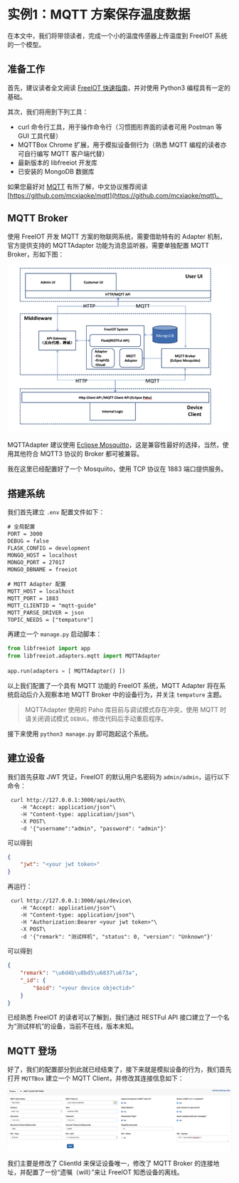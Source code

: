 # 实例1：MQTT 方案保存温度数据

在本文中，我们将带领读者，完成一个小的温度传感器上传温度到 FreeIOT 系统的一个模型。

## 准备工作

首先，建议读者全文阅读 [FreeIOT 快速指南](./README.md)，并对使用 Python3 编程具有一定的基础。

其次，我们将用到下列工具：

- curl 命令行工具，用于操作命令行（习惯图形界面的读者可用 Postman 等 GUI 工具代替）
- MQTTBox Chrome 扩展，用于模拟设备侧行为（熟悉 MQTT 编程的读者亦可自行编写 MQTT 客户端代替）
- 最新版本的 libfreeiot 开发库
- 已安装的 MongoDB 数据库

如果您最好对 [MQTT](https://mqtt.org) 有所了解，中文协议推荐阅读 [https://github.com/mcxiaoke/mqtt](https://github.com/mcxiaoke/mqtt)。

## MQTT Broker

使用 FreeIOT 开发 MQTT 方案的物联网系统，需要借助特有的 Adapter 机制，官方提供支持的 MQTTAdapter 功能为消息监听器，需要单独配置 MQTT Broker，形如下图：

![Structure of FreeIOT Middleware](../images/howtouse/2.png)

MQTTAdapter 建议使用 [Eclipse Mosquitto](https://mosquitto.org/)，这是兼容性最好的选择，当然，使用其他符合 MQTT3 协议的 Broker 都可被兼容。

我在这里已经配置好了一个 Mosquiito，使用 TCP 协议在 1883 端口提供服务。

## 搭建系统

我们首先建立 `.env` 配置文件如下：

```dotenv
# 全局配置
PORT = 3000
DEBUG = false
FLASK_CONFIG = development
MONGO_HOST = localhost
MONGO_PORT = 27017
MONGO_DBNAME = freeiot

# MQTT Adapter 配置
MQTT_HOST = localhost
MQTT_PORT = 1883
MQTT_CLIENTID = "mqtt-guide"
MQTT_PARSE_DRIVER = json
TOPIC_NEEDS = ["tempature"]
```

再建立一个 `manage.py` 启动脚本：

```python
from libfreeiot import app
from libfreeiot.adapters.mqtt import MQTTAdapter

app.run(adapters = [ MQTTAdapter() ])
```

以上我们配置了一个具有 MQTT 功能的 FreeIOT 系统，MQTT Adapter 将在系统启动后介入观察本地 MQTT Broker 中的设备行为，并关注 `tempature` 主题。

> MQTTAdapter 使用的 Paho 库目前与调试模式存在冲突，使用 MQTT 时请关闭调试模式 `DEBUG`，修改代码后手动重启程序。

接下来使用 `python3 manage.py` 即可跑起这个系统。

## 建立设备

我们首先获取 JWT 凭证，FreeIOT 的默认用户名密码为 `admin/admin`，运行以下命令：

```shell
 curl http://127.0.0.1:3000/api/auth\
    -H "Accept: application/json"\
    -H "Content-type: application/json"\
    -X POST\
    -d '{"username":"admin", "password": "admin"}'
```

可以得到

```json
{
    "jwt": "<your jwt token>"
}
```

再运行：

```shell
 curl http://127.0.0.1:3000/api/device\
    -H "Accept: application/json"\
    -H "Content-type: application/json"\
    -H "Authorization:Bearer <your jwt token>"\
    -X POST\
    -d '{"remark": "测试样机", "status": 0, "version": "Unknown"}'
```

可以得到

```json
{
    "remark": "\u6d4b\u8bd5\u6837\u673a",
    "_id": {
        "$oid": "<your device objectid>"
    }
}
```

已经熟悉 FreeIOT 的读者可以了解到，我们通过 RESTFul API 接口建立了一个名为“测试样机”的设备，当前不在线，版本未知。

## MQTT 登场

好了，我们的配置部分到此就已经结束了，接下来就是模拟设备的行为，我们首先打开 `MQTTBox` 建立一个 MQTT Client，并修改其连接信息如下：

![MQTTBox Client Config](../images/howtouse/3.png)

我们主要是修改了 ClientId 来保证设备唯一，修改了 MQTT Broker 的连接地址，并配置了一份“遗嘱（will）”来让 FreeIOT 知悉设备的离线。

